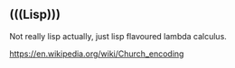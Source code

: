 ## (((Lisp)))

Not really lisp actually, just lisp flavoured lambda calculus.

https://en.wikipedia.org/wiki/Church_encoding


